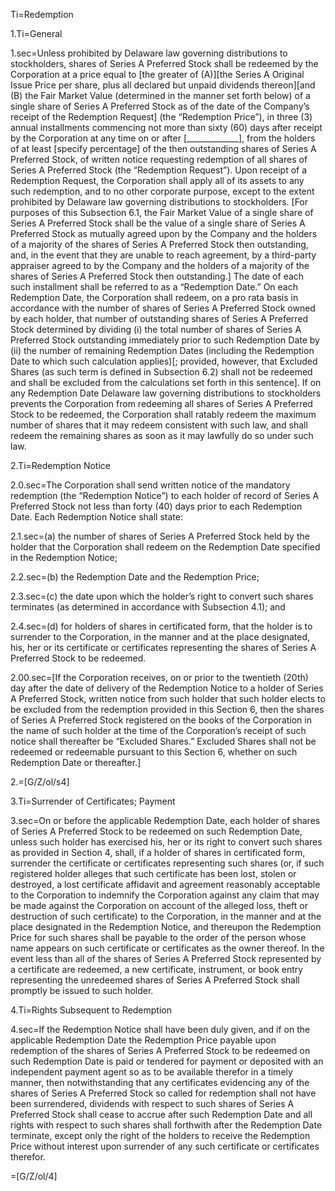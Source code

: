 Ti=Redemption

1.Ti=General

1.sec=Unless prohibited by Delaware law governing distributions to stockholders, shares of Series A Preferred Stock shall be redeemed by the Corporation at a price equal to [the greater of (A)][the Series A Original Issue Price per share, plus all declared but unpaid dividends thereon][and (B) the Fair Market Value (determined in the manner set forth below) of a single share of Series A Preferred Stock as of the date of the Company’s receipt of the Redemption Request] (the “Redemption Price”), in three (3) annual installments commencing not more than sixty (60) days after receipt by the Corporation at any time on or after [_____________], from the holders of at least [specify percentage] of the then outstanding shares of Series A Preferred Stock, of written notice requesting redemption of all shares of Series A Preferred Stock (the “Redemption Request”). Upon receipt of a Redemption Request, the Corporation shall apply all of its assets to any such redemption, and to no other corporate purpose, except to the extent prohibited by Delaware law governing distributions to stockholders.  [For purposes of this Subsection 6.1, the Fair Market Value of a single share of Series A Preferred Stock shall be the value of a single share of Series A Preferred Stock as mutually agreed upon by the Company and the holders of a majority of the shares of Series A Preferred Stock then outstanding, and, in the event that they are unable to reach agreement, by a third-party appraiser agreed to by the Company and the holders of a majority of the shares of Series A Preferred Stock then outstanding.]  The date of each such installment shall be referred to as a “Redemption Date.”  On each Redemption Date, the Corporation shall redeem, on a pro rata basis in accordance with the number of shares of Series A Preferred Stock owned by each holder, that number of outstanding shares of Series A Preferred Stock determined by dividing (i) the total number of shares of Series A Preferred Stock outstanding immediately prior to such Redemption Date by (ii) the number of remaining Redemption Dates (including the Redemption Date to which such calculation applies)[; provided, however, that Excluded Shares (as such term is defined in Subsection 6.2) shall not be redeemed and shall be excluded from the calculations set forth in this sentence].  If on any Redemption Date Delaware law governing distributions to stockholders prevents the Corporation from redeeming all shares of Series A Preferred Stock to be redeemed, the Corporation shall ratably redeem the maximum number of shares that it may redeem consistent with such law, and shall redeem the remaining shares as soon as it may lawfully do so under such law.

2.Ti=Redemption Notice

2.0.sec=The Corporation shall send written notice of the mandatory redemption (the “Redemption Notice”) to each holder of record of Series A Preferred Stock not less than forty (40) days prior to each Redemption Date.  Each Redemption Notice shall state:

2.1.sec=(a)	the number of shares of Series A Preferred Stock held by the holder that the Corporation shall redeem on the Redemption Date specified in the Redemption Notice;

2.2.sec=(b)	the Redemption Date and the Redemption Price;

2.3.sec=(c)	the date upon which the holder’s right to convert such shares terminates (as determined in accordance with Subsection 4.1); and

2.4.sec=(d)	for holders of shares in certificated form, that the holder is to surrender to the Corporation, in the manner and at the place designated, his, her or its certificate or certificates representing the shares of Series A Preferred Stock to be redeemed.

2.00.sec=[If the Corporation receives, on or prior to the twentieth (20th) day after the date of delivery of the Redemption Notice to a holder of Series A Preferred Stock, written notice from such holder that such holder elects to be excluded from the redemption provided in this Section 6, then the shares of Series A Preferred Stock registered on the books of the Corporation in the name of such holder at the time of the Corporation’s receipt of such notice shall thereafter be “Excluded Shares.”  Excluded Shares shall not be redeemed or redeemable pursuant to this Section 6, whether on such Redemption Date or thereafter.]

2.=[G/Z/ol/s4]

3.Ti=Surrender of Certificates; Payment

3.sec=On or before the applicable Redemption Date, each holder of shares of Series A Preferred Stock to be redeemed on such Redemption Date, unless such holder has exercised his, her or its right to convert such shares as provided in Section 4, shall, if a holder of shares in certificated form, surrender the certificate or certificates representing such shares (or, if such registered holder alleges that such certificate has been lost, stolen or destroyed, a lost certificate affidavit and agreement reasonably acceptable to the Corporation to indemnify the Corporation against any claim that may be made against the Corporation on account of the alleged loss, theft or destruction of such certificate) to the Corporation, in the manner and at the place designated in the Redemption Notice, and thereupon the Redemption Price for such shares shall be payable to the order of the person whose name appears on such certificate or certificates as the owner thereof.  In the event less than all of the shares of Series A Preferred Stock represented by a certificate are redeemed, a new certificate, instrument, or book entry representing the unredeemed shares of Series A Preferred Stock shall promptly be issued to such holder.

4.Ti=Rights Subsequent to Redemption

4.sec=If the Redemption Notice shall have been duly given, and if on the applicable Redemption Date the Redemption Price payable upon redemption of the shares of Series A Preferred Stock to be redeemed on such Redemption Date is paid or tendered for payment or deposited with an independent payment agent so as to be available therefor in a timely manner, then notwithstanding that any certificates evidencing any of the shares of Series A Preferred Stock so called for redemption shall not have been surrendered, dividends with respect to such shares of Series A Preferred Stock shall cease to accrue after such Redemption Date and all rights with respect to such shares shall forthwith after the Redemption Date terminate, except only the right of the holders to receive the Redemption Price without interest upon surrender of any such  certificate or certificates therefor.

=[G/Z/ol/4]
